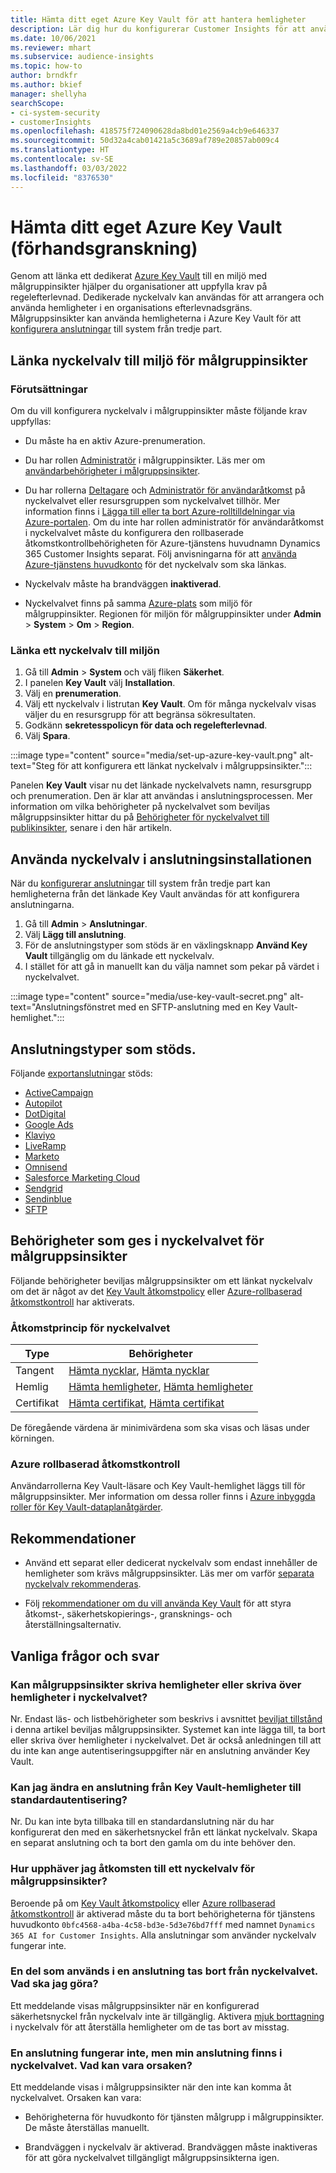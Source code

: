 ```yaml
---
title: Hämta ditt eget Azure Key Vault för att hantera hemligheter
description: Lär dig hur du konfigurerar Customer Insights för att använda ditt eget Azure Key Vault.
ms.date: 10/06/2021
ms.reviewer: mhart
ms.subservice: audience-insights
ms.topic: how-to
author: brndkfr
ms.author: bkief
manager: shellyha
searchScope:
- ci-system-security
- customerInsights
ms.openlocfilehash: 418575f724090628da8bd01e2569a4cb9e646337
ms.sourcegitcommit: 50d32a4cab01421a5c3689af789e20857ab009c4
ms.translationtype: HT
ms.contentlocale: sv-SE
ms.lasthandoff: 03/03/2022
ms.locfileid: "8376530"
---
```

# <a name="bring-your-own-azure-key-vault-preview"></a>Hämta ditt eget Azure Key Vault (förhandsgranskning)

Genom att länka ett dedikerat [Azure Key Vault](/azure/key-vault/general/basic-concepts) till en miljö med målgruppinsikter hjälper du organisationer att uppfylla krav på regelefterlevnad.
Dedikerade nyckelvalv kan användas för att arrangera och använda hemligheter i en organisations efterlevnadsgräns. Målgruppsinsikter kan använda hemligheterna i Azure Key Vault för att [konfigurera anslutningar](connections.md) till system från tredje part.

## <a name="link-the-key-vault-to-the-audience-insights-environment"></a>Länka nyckelvalv till miljö för målgruppinsikter

### <a name="prerequisites"></a>Förutsättningar

Om du vill konfigurera nyckelvalv i målgruppinsikter måste följande krav uppfyllas:

- Du måste ha en aktiv Azure-prenumeration.

- Du har rollen [Administratör](permissions.md#admin) i målgruppinsikter. Läs mer om [användarbehörigheter i målgruppsinsikter](permissions.md#assign-roles-and-permissions).

- Du har rollerna [Deltagare](/azure/role-based-access-control/built-in-roles#contributor) och [Administratör för användaråtkomst](/azure/role-based-access-control/built-in-roles#user-access-administrator) på nyckelvalvet eller resursgruppen som nyckelvalvet tillhör. Mer information finns i [Lägga till eller ta bort Azure-rolltilldelningar via Azure-portalen](/azure/role-based-access-control/role-assignments-portal). Om du inte har rollen administratör för användaråtkomst i nyckelvalvet måste du konfigurera den rollbaserade åtkomstkontrollbehörigheten för Azure-tjänstens huvudnamn Dynamics 365 Customer Insights separat. Följ anvisningarna för att [använda Azure-tjänstens huvudkonto](connect-service-principal.md) för det nyckelvalv som ska länkas.

- Nyckelvalv måste ha brandväggen **inaktiverad**.

- Nyckelvalvet finns på samma [Azure-plats](https://azure.microsoft.com/global-infrastructure/geographies/#overview) som miljö för målgruppinsikter. Regionen för miljön för målgruppinsikter under **Admin** > **System** > **Om** > **Region**.

### <a name="link-a-key-vault-to-the-environment"></a>Länka ett nyckelvalv till miljön

1. Gå till **Admin** > **System** och välj fliken **Säkerhet**.
1. I panelen **Key Vault** välj **Installation**.
1. Välj en **prenumeration**.
1. Välj ett nyckelvalv i listrutan **Key Vault**. Om för många nyckelvalv visas väljer du en resursgrupp för att begränsa sökresultaten.
1. Godkänn **sekretesspolicyn för data och regelefterlevnad**.
1. Välj **Spara**.

:::image type="content" source="media/set-up-azure-key-vault.png" alt-text="Steg för att konfigurera ett länkat nyckelvalv i målgruppsinsikter.":::

Panelen **Key Vault** visar nu det länkade nyckelvalvets namn, resursgrupp och prenumeration. Den är klar att användas i anslutningsprocessen.
Mer information om vilka behörigheter på nyckelvalvet som beviljas målgruppsinsikter hittar du på [Behörigheter för nyckelvalvet till publikinsikter](#permissions-granted-on-the-key-vault-to-audience-insights), senare i den här artikeln.

## <a name="use-the-key-vault-in-the-connection-setup"></a>Använda nyckelvalv i anslutningsinstallationen

När du [konfigurerar anslutningar](connections.md) till system från tredje part kan hemligheterna från det länkade Key Vault användas för att konfigurera anslutningarna.

1. Gå till **Admin** > **Anslutningar**.
1. Välj **Lägg till anslutning**.
1. För de anslutningstyper som stöds är en växlingsknapp **Använd Key Vault** tillgänglig om du länkade ett nyckelvalv.
1. I stället för att gå in manuellt kan du välja namnet som pekar på värdet i nyckelvalvet.

:::image type="content" source="media/use-key-vault-secret.png" alt-text="Anslutningsfönstret med en SFTP-anslutning med en Key Vault-hemlighet.":::

## <a name="supported-connection-types"></a>Anslutningstyper som stöds.

Följande [exportanslutningar](export-destinations.md) stöds:

* [ActiveCampaign](export-active-campaign.md)
* [Autopilot](export-autopilot.md)
* [DotDigital](export-dotdigital.md)
* [Google Ads](export-google-ads.md)
* [Klaviyo](export-klaviyo.md)
* [LiveRamp](export-liveramp.md)
* [Marketo](export-marketo.md)
* [Omnisend](export-omnisend.md)
* [Salesforce Marketing Cloud](export-salesforce.md)
* [Sendgrid](export-sendgrid.md)
* [Sendinblue](export-sendinblue.md)
* [SFTP](export-sftp.md)

## <a name="permissions-granted-on-the-key-vault-to-audience-insights"></a>Behörigheter som ges i nyckelvalvet för målgruppsinsikter

Följande behörigheter beviljas målgruppsinsikter om ett länkat nyckelvalv om det är något av det [Key Vault åtkomstpolicy](/azure/key-vault/general/assign-access-policy?tabs=azure-portal) eller [Azure-rollbaserad åtkomstkontroll](/azure/key-vault/general/rbac-guide?tabs=azure-cli) har aktiverats.

### <a name="key-vault-access-policy"></a>Åtkomstprincip för nyckelvalvet

| Type        | Behörigheter          |
| ----------- | -------------------- |
| Tangent         | [Hämta nycklar](/rest/api/keyvault/get-keys), [Hämta nycklar](/rest/api/keyvault/get-key)                                 |
| Hemlig      | [Hämta hemligheter](/rest/api/keyvault/get-secrets), [Hämta hemligheter](/rest/api/keyvault/get-secret)                     |
| Certifikat | [Hämta certifikat](/rest/api/keyvault/get-certificates), [Hämta certifikat](/rest/api/keyvault/get-certificate) |

De föregående värdena är minimivärdena som ska visas och läsas under körningen.

### <a name="azure-role-based-access-control"></a>Azure rollbaserad åtkomstkontroll

Användarrollerna Key Vault-läsare och Key Vault-hemlighet läggs till för målgruppsinsikter. Mer information om dessa roller finns i [Azure inbyggda roller för Key Vault-dataplanåtgärder](/azure/key-vault/general/rbac-guide?tabs=azure-cli).

## <a name="recommendations"></a>Rekommendationer

- Använd ett separat eller dedicerat nyckelvalv som endast innehåller de hemligheter som krävs målgruppsinsikter. Läs mer om varför [separata nyckelvalv rekommenderas](/azure/key-vault/general/best-practices#why-we-recommend-separate-key-vaults).

- Följ [rekommendationer om du vill använda Key Vault](/azure/key-vault/general/best-practices#turn-on-logging) för att styra åtkomst-, säkerhetskopierings-, gransknings- och återställningsalternativ.

## <a name="frequently-asked-questions"></a>Vanliga frågor och svar

### <a name="can-audience-insights-write-secrets-or-overwrite-secrets-into-the-key-vault"></a>Kan målgruppsinsikter skriva hemligheter eller skriva över hemligheter i nyckelvalvet?

Nr. Endast läs- och listbehörigheter som beskrivs i avsnittet [beviljat tillstånd](#permissions-granted-on-the-key-vault-to-audience-insights) i denna artikel beviljas målgruppsinsikter. Systemet kan inte lägga till, ta bort eller skriva över hemligheter i nyckelvalvet. Det är också anledningen till att du inte kan ange autentiseringsuppgifter när en anslutning använder Key Vault.

### <a name="can-i-change-a-connection-from-using-key-vault-secrets-to-default-authentication"></a>Kan jag ändra en anslutning från Key Vault-hemligheter till standardautentisering?

Nr. Du kan inte byta tillbaka till en standardanslutning när du har konfigurerat den med en säkerhetsnyckel från ett länkat nyckelvalv. Skapa en separat anslutning och ta bort den gamla om du inte behöver den.

### <a name="how-can-i-revoke-access-to-a-key-vault-for-audience-insights"></a>Hur upphäver jag åtkomsten till ett nyckelvalv för målgruppsinsikter?

Beroende på om [Key Vault åtkomstpolicy](/azure/key-vault/general/assign-access-policy?tabs=azure-portal) eller [Azure rollbaserad åtkomstkontroll](/azure/key-vault/general/rbac-guide?tabs=azure-cli) är aktiverad måste du ta bort behörigheterna för tjänstens huvudkonto `0bfc4568-a4ba-4c58-bd3e-5d3e76bd7fff` med namnet `Dynamics 365 AI for Customer Insights`. Alla anslutningar som använder nyckelvalv fungerar inte.

### <a name="a-secret-thats-used-in-a-connection-got-removed-from-the-key-vault-what-can-i-do"></a>En del som används i en anslutning tas bort från nyckelvalvet. Vad ska jag göra?

Ett meddelande visas målgruppsinsikter när en konfigurerad säkerhetsnyckel från nyckelvalv inte är tillgänglig. Aktivera [mjuk borttagning](/azure/key-vault/general/soft-delete-overview) i nyckelvalv för att återställa hemligheter om de tas bort av misstag.

### <a name="a-connection-doesnt-work-but-my-secret-is-in-the-key-vault-what-might-be-the-cause"></a>En anslutning fungerar inte, men min anslutning finns i nyckelvalvet. Vad kan vara orsaken?

Ett meddelande visas i målgruppsinsikter när den inte kan komma åt nyckelvalvet. Orsaken kan vara:

- Behörigheterna för huvudkonto för tjänsten målgrupp i målgruppinsikter. De måste återställas manuellt.

- Brandväggen i nyckelvalv är aktiverad. Brandväggen måste inaktiveras för att göra nyckelvalvet tillgängligt målgruppsinsikterna igen.
